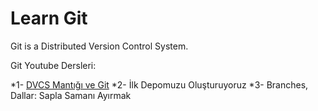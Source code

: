 # Learn Git

Git is a Distributed Version Control System.

Git Youtube Dersleri:

*1- [DVCS Mantığı ve Git](https://youtu.be/lxsff7o0vjU?list=PL2jZMx6EhNFORQJU2-dyhy1KmuggAoudB)
*2- İlk Depomuzu Oluşturuyoruz
*3- Branches, Dallar: Sapla Samanı Ayırmak